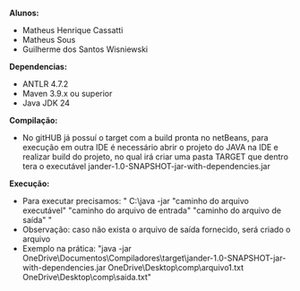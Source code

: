 **Alunos:**

- Matheus Henrique Cassatti
- Matheus Sous  
- Guilherme dos Santos Wisniewski

**Dependencias:** 

- ANTLR 4.7.2
- Maven 3.9.x ou superior
- Java JDK 24

**Compilação:**

- No gitHUB já possuí o target com a build pronta no netBeans, para execução em outra IDE é necessário abrir o projeto do JAVA na IDE e realizar build do projeto, no qual irá criar uma pasta TARGET que dentro tera o executável jander-1.0-SNAPSHOT-jar-with-dependencies.jar

**Execução:**

- Para executar precisamos: " C:\java -jar "caminho do arquivo executável" "caminho do arquivo de entrada" "caminho do arquivo de saída"  "
- Observação: caso não exista o arquivo de saída fornecido, será criado o arquivo
- Exemplo na prática: "java -jar OneDrive\Documentos\Compiladores\target\jander-1.0-SNAPSHOT-jar-with-dependencies.jar OneDrive\Desktop\comp\arquivo1.txt OneDrive\Desktop\comp\saida.txt"  
